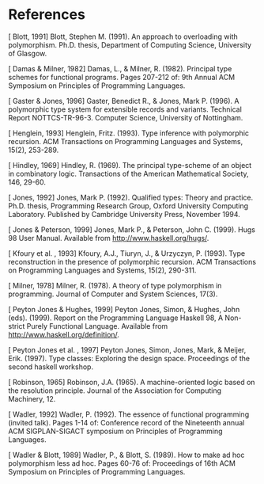 # References

[ Blott, 1991]
Blott, Stephen M. (1991). An approach to overloading with polymorphism. Ph.D. thesis, Department of Computing Science, University of Glasgow.

[ Damas & Milner, 1982]
Damas, L., & Milner, R. (1982). Principal type schemes for functional programs. Pages 207-212 of: 9th Annual ACM Symposium on Principles of Programming Languages.

[ Gaster & Jones, 1996]
Gaster, Benedict R., & Jones, Mark P. (1996). A polymorphic type system for extensible records and variants. Technical Report NOTTCS-TR-96-3. Computer Science, University of Nottingham.

[ Henglein, 1993]
Henglein, Fritz. (1993). Type inference with polymorphic recursion. ACM Transactions on Programming Languages and Systems, 15(2), 253-289.

[ Hindley, 1969]
Hindley, R. (1969). The principal type-scheme of an object in combinatory logic. Transactions of the American Mathematical Society, 146, 29-60.

[ Jones, 1992]
Jones, Mark P. (1992). Qualified types: Theory and practice. Ph.D. thesis, Programming Research Group, Oxford University Computing Laboratory. Published by Cambridge University Press, November 1994.

[ Jones & Peterson, 1999]
Jones, Mark P., & Peterson, John C. (1999). Hugs 98 User Manual. Available from http://www.haskell.org/hugs/.

[ Kfoury et al. , 1993]
Kfoury, A.J., Tiuryn, J., & Urzyczyn, P. (1993). Type reconstruction in the presence of polymorphic recursion. ACM Transactions on Programming Languages and Systems, 15(2), 290-311.

[ Milner, 1978]
Milner, R. (1978). A theory of type polymorphism in programming. Journal of Computer and System Sciences, 17(3).

[ Peyton Jones & Hughes, 1999]
Peyton Jones, Simon, & Hughes, John (eds). (1999). Report on the Programming Language Haskell 98, A Non-strict Purely Functional Language. Available from http://www.haskell.org/definition/.

[ Peyton Jones et al. , 1997]
Peyton Jones, Simon, Jones, Mark, & Meijer, Erik. (1997). Type classes: Exploring the design space. Proceedings of the second haskell workshop.

[ Robinson, 1965]
Robinson, J.A. (1965). A machine-oriented logic based on the resolution principle. Journal of the Association for Computing Machinery, 12.

[ Wadler, 1992]
Wadler, P. (1992). The essence of functional programming (invited talk). Pages 1-14 of: Conference record of the Nineteenth annual ACM SIGPLAN-SIGACT symposium on Principles of Programming Languages.

[ Wadler & Blott, 1989]
Wadler, P., & Blott, S. (1989). How to make ad hoc polymorphism less ad hoc. Pages 60-76 of: Proceedings of 16th ACM Symposium on Principles of Programming Languages.

